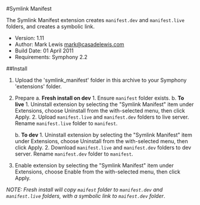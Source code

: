#Symlink Manifest

The Symlink Manifest extension creates `manifest.dev` and `manifest.live` folders, and creates a symbolic link.

- Version: 1.11
- Author: Mark Lewis <mark@casadelewis.com>
- Build Date: 01 April 2011
- Requirements: Symphony 2.2

##Install

1. Upload the 'symlink_manifest' folder in this archive to your Symphony
   'extensions' folder.

2. Prepare
	a. **Fresh install on dev**
		1. Ensure `manifest` folder exists.
	b. **To live**
		1. Uninstall extension by selecting the "Symlink Manifest" item under Extensions, choose Uninstall
   from the with-selected menu, then click Apply.
	 	2. Upload `manifest.live` and `manifest.dev` folders to live server. Rename `manifest.live` folder to `manifest`.

	b. **To dev**
		1. Uninstall extension by selecting the "Symlink Manifest" item under Extensions, choose Uninstall
   from the with-selected menu, then click Apply.
	 	2. Download `manifest.live` and `manifest.dev` folders to dev server. Rename `manifest.dev` folder to `manifest`.

3. Enable extension by selecting the "Symlink Manifest" item under Extensions, choose Enable
   from the with-selected menu, then click Apply.
	 

*NOTE: Fresh install will copy `maifest` folder to `manifest.dev` and `manifest.live` folders, with a symbolic link to `maifest.dev` folder*.